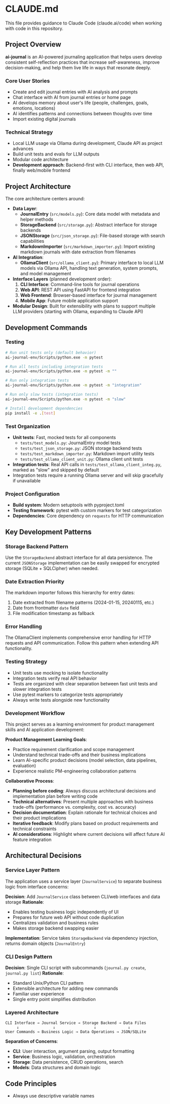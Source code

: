 # CLAUDE.md

This file provides guidance to Claude Code (claude.ai/code) when working with code in this repository.

## Project Overview

**ai-journal** is an AI-powered journaling application that helps users develop consistent self-reflection practices that increase self-awareness, improve decision-making, and help them live life in ways that resonate deeply.

### Core User Stories
- Create and edit journal entries with AI analysis and prompts
- Chat interface with AI from journal entries or home page
- AI develops memory about user's life (people, challenges, goals, emotions, locations)
- AI identifies patterns and connections between thoughts over time
- Import existing digital journals

### Technical Strategy
- Local LLM usage via Ollama during development, Claude API as project advances
- Build unit tests and evals for LLM outputs
- Modular code architecture
- **Development approach**: Backend-first with CLI interface, then web API, finally web/mobile frontend

## Project Architecture

The core architecture centers around:

- **Data Layer**: 
  - **JournalEntry** (`src/models.py`): Core data model with metadata and helper methods
  - **StorageBackend** (`src/storage.py`): Abstract interface for storage backends  
  - **JSONStorage** (`src/json_storage.py`): File-based storage with search capabilities
  - **MarkdownImporter** (`src/markdown_importer.py`): Import existing markdown journals with date extraction from filenames
- **AI Integration**: 
  - **OllamaClient** (`src/ollama_client.py`): Primary interface to local LLM models via Ollama API, handling text generation, system prompts, and model management
- **Interface Layers** (planned development order):
  1. **CLI Interface**: Command-line tools for journal operations
  2. **Web API**: REST API using FastAPI for frontend integration  
  3. **Web Frontend**: Browser-based interface for journal management
  4. **Mobile App**: Future mobile application support
- **Modular Design**: Built for extensibility with plans to support multiple LLM providers (starting with Ollama, expanding to Claude API)

## Development Commands

### Testing
```bash
# Run unit tests only (default behavior)
ai-journal-env/Scripts/python.exe -m pytest

# Run all tests including integration tests
ai-journal-env/Scripts/python.exe -m pytest -m ""

# Run only integration tests
ai-journal-env/Scripts/python.exe -m pytest -m "integration"

# Run only slow tests (integration tests)
ai-journal-env/Scripts/python.exe -m pytest -m "slow"

# Install development dependencies
pip install -e .[test]
```

### Test Organization
- **Unit tests**: Fast, mocked tests for all components
  - `tests/test_models.py`: JournalEntry model tests
  - `tests/test_json_storage.py`: JSON storage backend tests
  - `tests/test_markdown_importer.py`: Markdown import utility tests
  - `tests/test_ollama_client_unit.py`: Ollama client unit tests
- **Integration tests**: Real API calls in `tests/test_ollama_client_integ.py`, marked as "slow" and skipped by default
- Integration tests require a running Ollama server and will skip gracefully if unavailable

### Project Configuration
- **Build system**: Modern setuptools with pyproject.toml
- **Testing framework**: pytest with custom markers for test categorization
- **Dependencies**: Core dependency on `requests` for HTTP communication

## Key Development Patterns

### Storage Backend Pattern
Use the `StorageBackend` abstract interface for all data persistence. The current `JSONStorage` implementation can be easily swapped for encrypted storage (SQLite + SQLCipher) when needed.

### Date Extraction Priority
The markdown importer follows this hierarchy for entry dates:
1. Date extracted from filename patterns (2024-01-15, 20240115, etc.)
2. Date from frontmatter `date` field
3. File modification timestamp as fallback

### Error Handling
The OllamaClient implements comprehensive error handling for HTTP requests and API communication. Follow this pattern when extending API functionality.

### Testing Strategy
- Unit tests use mocking to isolate functionality
- Integration tests verify real API behavior  
- Tests are organized with clear separation between fast unit tests and slower integration tests
- Use pytest markers to categorize tests appropriately
- Always write tests alongside new functionality

### Development Workflow
This project serves as a learning environment for product management skills and AI application development:

**Product Management Learning Goals**:
- Practice requirement clarification and scope management
- Understand technical trade-offs and their business implications
- Learn AI-specific product decisions (model selection, data pipelines, evaluation)
- Experience realistic PM-engineering collaboration patterns

**Collaborative Process**:
- **Planning before coding**: Always discuss architectural decisions and implementation plan before writing code
- **Technical alternatives**: Present multiple approaches with business trade-offs (performance vs. complexity, cost vs. accuracy)
- **Decision documentation**: Explain rationale for technical choices and their product implications
- **Iterative feedback**: Modify plans based on product requirements and technical constraints
- **AI considerations**: Highlight where current decisions will affect future AI feature integration

## Architectural Decisions

### Service Layer Pattern
The application uses a service layer (`JournalService`) to separate business logic from interface concerns:

**Decision**: Add `JournalService` class between CLI/web interfaces and data storage
**Rationale**: 
- Enables testing business logic independently of UI
- Prepares for future web API without code duplication
- Centralizes validation and business rules
- Makes storage backend swapping easier

**Implementation**: Service takes `StorageBackend` via dependency injection, returns domain objects (`JournalEntry`)

### CLI Design Pattern
**Decision**: Single CLI script with subcommands (`journal.py create`, `journal.py list`)
**Rationale**:
- Standard Unix/Python CLI pattern
- Extensible architecture for adding new commands
- Familiar user experience
- Single entry point simplifies distribution

### Layered Architecture
```
CLI Interface → Journal Service → Storage Backend → Data Files
     ↓               ↓                 ↓              ↓
User Commands → Business Logic → Data Operations → JSON/SQLite
```

**Separation of Concerns**:
- **CLI**: User interaction, argument parsing, output formatting
- **Service**: Business logic, validation, orchestration
- **Storage**: Data persistence, CRUD operations, search
- **Models**: Data structures and domain logic

## Code Principles
- Always use descriptive variable names
